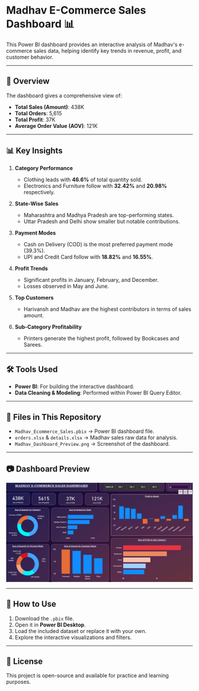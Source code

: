 # Madhav E-Commerce Sales Dashboard 📊

This Power BI dashboard provides an interactive analysis of Madhav's e-commerce sales data, helping identify key trends in revenue, profit, and customer behavior.

---

## 📌 Overview
The dashboard gives a comprehensive view of:
- **Total Sales (Amount)**: 438K
- **Total Orders**: 5,615
- **Total Profit**: 37K
- **Average Order Value (AOV)**: 121K

---

## 📊 Key Insights
1. **Category Performance**
   - Clothing leads with **46.6%** of total quantity sold.
   - Electronics and Furniture follow with **32.42%** and **20.98%** respectively.

2. **State-Wise Sales**
   - Maharashtra and Madhya Pradesh are top-performing states.
   - Uttar Pradesh and Delhi show smaller but notable contributions.

3. **Payment Modes**
   - Cash on Delivery (COD) is the most preferred payment mode (39.3%).
   - UPI and Credit Card follow with **18.82%** and **16.55%**.

4. **Profit Trends**
   - Significant profits in January, February, and December.
   - Losses observed in May and June.

5. **Top Customers**
   - Harivansh and Madhav are the highest contributors in terms of sales amount.

6. **Sub-Category Profitability**
   - Printers generate the highest profit, followed by Bookcases and Sarees.

---

## 🛠️ Tools Used
- **Power BI**: For building the interactive dashboard.
- **Data Cleaning & Modeling**: Performed within Power BI Query Editor.

---

## 📂 Files in This Repository
- `Madhav_Ecommerce_Sales.pbix` → Power BI dashboard file.
- `orders.xlsx` & `details.xlsx` → Madhav sales raw data for analysis.
- `Madhav_Dashboard_Preview.png` → Screenshot of the dashboard.

---

## 📷 Dashboard Preview
![Madhav E-Commerce Sales Dashboard](madhav_ecom_dashboard.png)


---

## 🚀 How to Use
1. Download the `.pbix` file.
2. Open it in **Power BI Desktop**.
3. Load the included dataset or replace it with your own.
4. Explore the interactive visualizations and filters.

---

## 📄 License
This project is open-source and available for practice and learning purposes.
